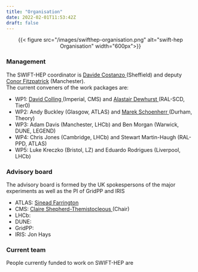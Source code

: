 ```yaml
---
title: "Organisation"
date: 2022-02-01T11:53:42Z
draft: false
---
```

<center> {{< figure src="/images/swifthep-organisation.png" alt="swift-hep Organisation" width="600px">}} </center>
<h3> Management </h3>
The SWIFT-HEP coordinator is <a href="mailto:davide.costanzo@cern.ch"> Davide Costanzo </a> (Sheffield) 
and deputy <a href="mailto:conor.fitzpatrick@cern.ch ">Conor Fitzpatrick</a> (Manchester). <br>
The current conveners of the work packages are:
<ul>
<li> WP1: <a href="mailto:d.colling@imperial.ac.uk"> David Colling </a> (Imperial, CMS) and <a href="alastair.dewhurst@stfc.ac.uk"> Alastair Dewhurst </a> (RAL-SCD, Tier0)
<li> WP2: Andy Buckley (Glasgow, ATLAS) and <a href="mailto:marek.schoenherr@cern.ch"> Marek Schoenherr </a> (Durham, Theory) 
<li> WP3: Adam Davis (Manchester, LHCb) and Ben Morgan (Warwick, DUNE, LEGEND)
<li> WP4: Chris Jones (Cambridge, LHCb) and Stewart Martin-Haugh (RAL-PPD, ATLAS) 
<li> WP5: Luke Kreczko (Bristol, LZ) and Eduardo Rodrigues (Liverpool, LHCb)
</ul>

<h3> Advisory board </h3>
The advisory board is formed by the UK spokespersons of the major experiments as well as the PI of GridPP and IRIS
<ul>
<li> ATLAS: <a href="mailo: sinead.farrington@cern.ch"> Sinead Farrington </a>
<li> CMS: <a href="mailo:Claire.Shepherd@stfc.ac.uk"> Claire Shepherd-Themistocleous </a> (Chair)
<li> LHCb: 
<li> DUNE: 
<li> GridPP: 
<li> IRIS: Jon Hays
</ul>

<h3> Current team </h3>
People currently funded to work on SWIFT-HEP are

